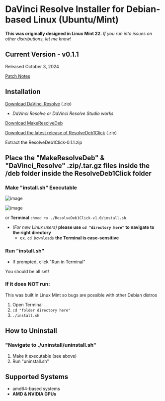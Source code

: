 # DaVinci Resolve Installer for Debian-based Linux (Ubuntu/Mint)
**This was originally designed in Linux Mint 22.** *If you run into issues on other distributions, let me know!*

## Current Version - v0.1.1
Released October 3, 2024

[Patch Notes](https://github.com/CBF2006/ResolveDeb1Click/releases/tag/v0.1.1)

## Installation
[Download DaVinci Resolve](https://www.blackmagicdesign.com/products/davinciresolve) (.zip)
* *DaVinci Resolve or DaVinci Resolve Studio works*

[Download MakeResolveDeb](https://www.danieltufvesson.com/makeresolvedeb)

[Download the latest release of ResolveDeb1Click](https://github.com/CBF2006/ResolveDeb1Click/releases) (.zip)

Extract the ResolveDeb1Click-0.1.1.zip

## Place the "MakeResolveDeb" & "DaVinci_Resolve" .zip/.tar.gz files inside the /deb folder inside the ResolveDeb1Click folder

### Make "install.sh" Executable
![image](https://github.com/user-attachments/assets/2f25f0c2-5442-478c-9796-b822be77a9c7)

![image](https://github.com/user-attachments/assets/712fca90-d810-4120-b8ad-c084898496fc)


or **Terminal** `chmod +x ./ResolveDeb1Click-v1.0/install.sh`
* *(For new Linux users)* **please use `cd "directory here"` to navigate to the right directory**
  * ex. `cd Downloads` **the Terminal is case-sensitive**

### Run "install.sh"
- If prompted, click "Run in Terminal"

You should be all set!

### If it does NOT run:
This was built in Linux Mint so bugs are possible with other Debian distros

1. Open Terminal
2. `cd "folder directory here"`
3. `./install.sh`

## How to Uninstall

### "Navigate to ./uninstall/uninstall.sh"
1. Make it executable (see above)
2. Run "uninstall.sh"

## Supported Systems
 - amd64-based systems
 - **AMD & NVIDIA GPUs**
